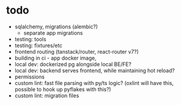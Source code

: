 # todo

- sqlalchemy, migrations (alembic?)
  - separate app migrations
- testing: tools
- testing: fixtures/etc
- frontend routing (tanstack/router, react-router v7?)
- building in ci - app docker image,
- local dev: dockerized pg alongside local BE/FE?
- local dev: backend serves frontend, while maintaining hot reload?
- permissions
- custom lint: fast file parsing with py/ts logic? (oxlint will have this, possible to hook up pyflakes with this?)
- custom lint: migration files
